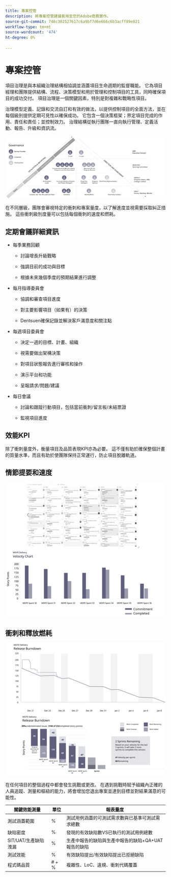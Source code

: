 ```yaml
---
title: 專案控管
description: 將專案控管建議套用至您的Adobe商務實作。
source-git-commit: 748c302527617c6a9bf7d6e666c6b3acff89e021
workflow-type: tm+mt
source-wordcount: '474'
ht-degree: 0%

---
```



# 專案控管

項目治理是與本組織治理結構相協調並涵蓋項目生命週期的監督職能。 它為項目經理和團隊提供結構、流程、決策模型和用於管理和控制項目的工具，同時確保項目的成功交付。 項目治理是一個關鍵因素，特別是對複雜和戰略性項目。

治理模型定義、記錄和交流自訂和有效的做法，以提供控制項目的全面方法，並在每個級別提供定期可見性以確保成功。 它包含一個決策框架；界定項目完成的作用、責任和責任；並控制效力。 治理結構從執行團隊一直向執行管理、定義活動、報告、升級和資訊流。

![項目治理資訊圖](../../assets/playbooks/project-governance.svg)

在不同層級，團隊會審視特定的衝刺和專案量度，以了解進度並視需要採取糾正措施。 這些衝刺級別度量可以包括每個衝刺的速度和燃耗。

## 定期會議詳細資訊

- 每季業務回顧

   - 討論增長升級戰略

   - 強調目前的成功與目標

   - 根據未來幾個季度的預期結果進行調整

- 每月指導委員會

   - 協調和審查項目進度

   - 對主要影響項目（如果有）的決策

   - Dentsuen確保記錄並解決客戶滿意度和關注點

- 每週項目委員會

   - 決定一週的目標、計畫、組織

   - 視需要做出架構決策

   - 對項目狀態報告進行審核和操作

   - 演示平台和功能

   - 呈報請求/問題/建議

- 每日會議

   - 討論和跟蹤行動項目，包括當前衝刺/留言板/未結票證

   - 監視項目進度

## 效能KPI

除了衝刺量度外，衡量項目及品質表現KPI亦為必要。 這不僅有助於確保整個計畫的質量水準，而且有助於使團隊保持正常運行，防止項目脫離軌道。

## 情節提要和速度

![看板板示例](../../assets/playbooks/kanban-board-chart.svg)

## 衝刺和釋放燃耗

![衝刺和釋放燃耗圖示例](../../assets/playbooks/sprint-release-burndown.svg)

在任何項目的整個過程中都會發生挑戰或更改。 在遇到挑戰時賦予組織內正確的人員追蹤、測量和樞紐的能力，將會增加您退出專案並達到目標並對結果滿意的可能性。

<table>
<thead>
  <tr>
    <th>關鍵效能測量</th>
    <th>單位</th>
    <th>報表量度</th>
  </tr>
</thead>
<tbody>
  <tr>
    <td>測試涵蓋範圍</td>
    <td>%</td>
    <td>測試用例涵蓋的可測試需求數與已基準可測試需求總數</td>
  </tr>
  <tr>
    <td>缺陷密度</td>
    <td>%</td>
    <td>發現的有效缺陷數VS已執行的測試用例總數</td>
  </tr>
  <tr>
    <td>SIT/UAT/生產缺陷洩漏</td>
    <td>%</td>
    <td>生產中報告的缺陷與生產中報告的缺陷+QA+UAT報告的缺陷</td>
  </tr>
  <tr>
    <td>測試效能</td>
    <td>%</td>
    <td>有效缺陷提出/有效缺陷提出已拒絕缺陷</td>
  </tr>
  <tr>
    <td>程式碼品質</td>
    <td># + %</td>
    <td>複雜性、LoC、違規、衝刺代碼覆蓋</td>
  </tr>
</tbody>
</table>
